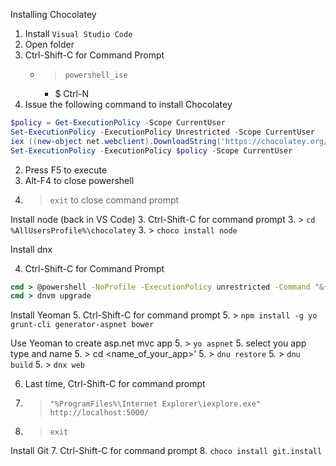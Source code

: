 
Installing Chocolatey

1. Install `Visual Studio Code`
1. Open folder
1. Ctrl-Shift-C for Command Prompt
    - > `powershell_ise`
	    - $ Ctrl-N
1. Issue the following command to install Chocolatey 

```PowerShell
$policy = Get-ExecutionPolicy -Scope CurrentUser
Set-ExecutionPolicy -ExecutionPolicy Unrestricted -Scope CurrentUser
iex ((new-object net.webclient).DownloadString('https://chocolatey.org/install.ps1'))
Set-ExecutionPolicy -ExecutionPolicy $policy -Scope CurrentUser
```
2. Press F5 to execute
2. Alt-F4 to close powershell
2. > `exit` to close command prompt

Install node (back in VS Code)
3. Ctrl-Shift-C for command prompt
3. > `cd %AllUsersProfile%\chocolatey`
3. > `choco install node`

Install dnx

4. Ctrl-Shift-C for Command Prompt
```cmd
cmd > @powershell -NoProfile -ExecutionPolicy unrestricted -Command "&{$Branch='dev';$wc=New-Object System.Net.WebClient;$wc.Proxy=[System.Net.WebRequest]::DefaultWebProxy;$wc.Proxy.Credentials=[System.Net.CredentialCache]::DefaultNetworkCredentials;Invoke-Expression ($wc.DownloadString('https://raw.githubusercontent.com/aspnet/Home/dev/dnvminstall.ps1'))}"
cmd > dnvm upgrade
```

Install Yeoman
5. Ctrl-Shift-C for command prompt
5. > `npm install -g yo grunt-cli generator-aspnet bower`

Use Yeoman to create asp.net mvc app
5. > `yo aspnet`
5. select you app type and name
5. > cd <name_of_your_app>'
5. > `dnu restore`
5. > `dnu build`
5. > `dnx web`

6. Last time, Ctrl-Shift-C for command prompt
6. > `"%ProgramFiles%\Internet Explorer\iexplore.exe" http://localhost:5000/`
6. > `exit`

Install Git
7. Ctrl-Shift-C for command prompt
8. `choco install git.install`
